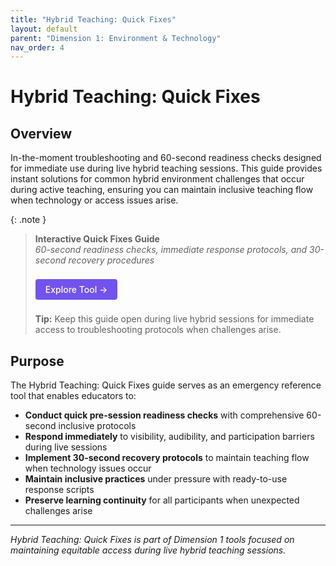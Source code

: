 ```yaml
---
title: "Hybrid Teaching: Quick Fixes"
layout: default
parent: "Dimension 1: Environment & Technology"
nav_order: 4
---
```


# Hybrid Teaching: Quick Fixes


## Overview

In-the-moment troubleshooting and 60-second readiness checks designed for immediate use during live hybrid teaching sessions. This guide provides instant solutions for common hybrid environment challenges that occur during active teaching, ensuring you can maintain inclusive teaching flow when technology or access issues arise.

{: .note }
> **Interactive Quick Fixes Guide**  
> *60-second readiness checks, immediate response protocols, and 30-second recovery procedures*
>
> <a href="{{ '/assets/tools/hybrid-learning-environment-quick-response-guide-visual.html' | relative_url }}" style="display: inline-block; background: #7253ed; color: white; padding: 8px 16px; text-decoration: none; border-radius: 4px; font-weight: 500; margin: 8px 0; font-size: 14px;">
> Explore Tool →
> </a>
>
> **Tip:** Keep this guide open during live hybrid sessions for immediate access to troubleshooting protocols when challenges arise.

## Purpose

The Hybrid Teaching: Quick Fixes guide serves as an emergency reference tool that enables educators to:

- **Conduct quick pre-session readiness checks** with comprehensive 60-second inclusive protocols
- **Respond immediately** to visibility, audibility, and participation barriers during live sessions
- **Implement 30-second recovery protocols** to maintain teaching flow when technology issues occur
- **Maintain inclusive practices** under pressure with ready-to-use response scripts
- **Preserve learning continuity** for all participants when unexpected challenges arise

---

*Hybrid Teaching: Quick Fixes is part of Dimension 1 tools focused on maintaining equitable access during live hybrid teaching sessions.*
